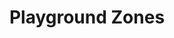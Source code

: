 ---
title: "Playground Zones"
category: playground-zones
permalink: /category/playground-zones
opening-sentence:
---